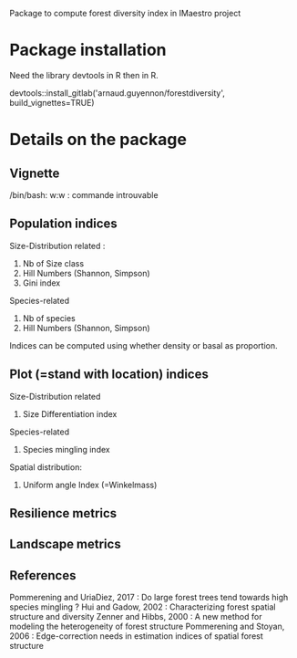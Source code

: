 Package to compute forest diversity index in IMaestro project

# Package installation

Need the library devtools in R then in R.

devtools::install_gitlab('arnaud.guyennon/forestdiversity', build_vignettes=TRUE)

# Details on the package

## Vignette

/bin/bash: w:w : commande introuvable

## Population indices

Size-Distribution related :

1. Nb of Size class 
2. Hill Numbers (Shannon, Simpson)
3. Gini index 

Species-related

1. Nb of species
2. Hill Numbers (Shannon, Simpson)

Indices can be computed using whether density or basal as proportion. 

## Plot (=stand with location) indices

Size-Distribution related

1. Size Differentiation index

Species-related

1. Species mingling index

Spatial distribution:

1. Uniform angle Index (=Winkelmass)


## Resilience metrics

## Landscape metrics

## References

Pommerening and UriaDiez, 2017 : Do large forest trees tend towards high species mingling ?
Hui and Gadow, 2002 : Characterizing forest spatial structure and diversity
Zenner and Hibbs, 2000 : A new method for modeling the heterogeneity of forest structure
Pommerening and Stoyan, 2006 : Edge-correction needs in estimation indices of spatial forest structure


